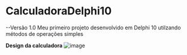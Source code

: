 # CalculadoraDelphi10
--Versão 1.0
Meu primeiro projeto desenvolvido em Delphi 10 utilzando métodos de operações simples

**Design da calculadora** 
![image](https://github.com/jessica-ssouza/Calculadora/assets/146476727/947988a7-3550-4b46-b1ad-12fafb5ca56c)





